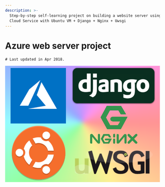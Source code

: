 ```yaml
---
description: >-
  Step-by-step self-learning project on building a website server using Azure
  Cloud Service with Ubuntu VM + Django + Nginx + Uwsgi
---
```


# Azure web server project

```text
# Last updated in Apr 2018.
```

![](.gitbook/assets/frontpage%20%281%29.png)

